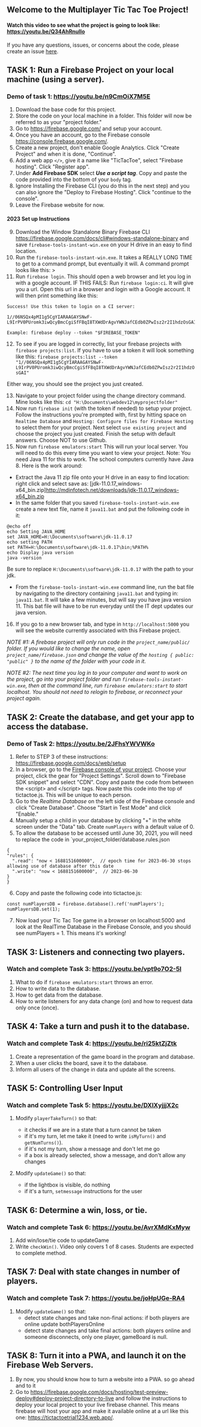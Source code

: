 ## Welcome to the Multiplayer Tic Tac Toe Project! 

#### Watch this video to see what the project is going to look like: <https://youtu.be/Q34AhRnuIIo> 

If you have any questions, issues, or concerns about the code, please create an issue [here](https://github.com/lwear/FirebaseTicTacToe/issues/new).

## TASK 1: Run a Firebase Project on your local machine (using a server).
### Demo of task 1: <https://youtu.be/n9CmOiX7M5E>
  1. Download the base code for this project. 
  2. Store the code on your local machine in a folder. This folder will now be referred to as your "project folder."
  3. Go to <https://firebase.google.com/> and setup your account.
  4. Once you have an account, go to the Firebase console <https://console.firebase.google.com/>.
  5. Create a new project, don't enable Google Analytics. Click "Create Project" and when it is done, "Continue".
  6. Add a web app `</>`, give it a name like "TicTacToe", select "Firebase hosting". Click "Register app".
  7. Under **Add Firebase SDK** select ***Use a script tag***. Copy and paste the code provided into the bottom of your `body` tag.
  8. Ignore Installing the Firebase CLI (you do this in the next step) and you can also ignore the "Deploy to Firebase Hosting". Click "continue to the console".
  8. Leave the Firebase website for now.
  
  #### 2023 Set up Instructions
  9. Download the Window Standalone Binary Firebase CLI <https://firebase.google.com/docs/cli#windows-standalone-binary> and save `firebase-tools-instant-win.exe` on your H drive in an easy to find location.
  10. Run the `firebase-tools-instant-win.exe`. It takes a REALLY LONG TIME to get to a command prompt, but eventually it will. A command prompt looks like this: >
  11. Run `firebase login`. This should open a web browser and let you log in with a google account. IF THIS FAILS: Run `firebase login:ci`. It will give you a url. Open this url in a browser and login with a Google account.  It will then print something like this:
  ```
  Success! Use this token to login on a CI server:

1//06NSQx4pMI1g5CgYIARAAGAYSNwF-L9IrPV0PUromk3iwQcyBmcCgiSfFBqI8TXWdDrAgvYWNJafCEdb0ZPwIsz2r2I1hdzOsGAI

Example: firebase deploy --token "$FIREBASE_TOKEN" 
```
  12. To see if you are logged in correctly, list your firebase projects with  `firebase projects:list`. If you have to use a token it will look something like this:
  `firebase projects:list --token "1//06NSQx4pMI1g5CgYIARAAGAYSNwF-L9IrPV0PUromk3iwQcyBmcCgiSfFBqI8TXWdDrAgvYWNJafCEdb0ZPwIsz2r2I1hdzOsGAI" `
  
  Either way, you should see the project you just created.
  
  13. Navigate to your project folder using the change directory command. Mine looks like this:  `cd "H:\Documents\webdev12\myprojectfolder" `
  14. Now run `firebase init` (with the token if needed)
  to setup your project. Follow the instructions you're prompted with, first by hitting space on `Realtime Database` and `Hosting: Configure files for Firebase Hosting` to select them for your project. Next select `use existing project` and choose the project you just created. Finish the setup with default answers. Choose NOT to use Github. 
  15.  Now run `firebase emulators:start` This will run your local server. You will need to do this every time you want to view your project.
  Note: You need Java 11 for this to work. The school computers currently have Java 8. Here is the work around:
   - Extract the Java 11 zip file onto your H drive in an easy to find location: right click and select save as: [jdk-11.0.17_windows-x64_bin.zip]<http://mdinfotech.net/downloads/jdk-11.0.17_windows-x64_bin.zip>
   - In the same folder that you saved `firebase-tools-instant-win.exe` create a new text file, name it `java11.bat` and put the following code in it:
```
@echo off
echo Setting JAVA_HOME
set JAVA_HOME=H:\Documents\software\jdk-11.0.17
echo setting PATH
set PATH=H:\Documents\software\jdk-11.0.17\bin;%PATH%
echo Display java version
java -version
```
   Be sure to replace `H:\Documents\software\jdk-11.0.17` with the path to your jdk.
   - From the  `firebase-tools-instant-win.exe` command line, run the bat file by navigating to the directory containing `java11.bat` and typing in: `java11.bat`. It  will take a few minutes, but will say you have java version 11. This bat file will have to be run everyday until the IT dept updates our java version.
  
  16. If you go to a new browser tab, and type in `http://localhost:5000` you will see the website currently associated with this Firebase project.
  
<!--  9. If not already done, install Node.js: On Windows, download and install [Node.js](https://nodejs.org/en/). 
  10. If not already done, install the Firebase Command Line Interface (CLI)- run Windows Powershell on your local machine, and install the Firebase CLI using `npm install -g firebase-tools` These instructions are modified from [npm instructions for Windows](https://firebase.google.com/docs/cli#windows-npm).  *You need a full path on the school computers. Mine looks like this: `& "C:\Program Files\nodejs\npm" install -g firebase-tools`
  11. In PowerShell, navigate to your project folder using the change directory command. Mine looks like this:  `cd "H:\Documents\webdev12\myprojectfolder"`
  12. Now run `firebase login` to sign into your Firebase account.  This will open a browser window and allow you to log in via the web. Allow firebase to access everything. *You need a full path on the school computers. Mine looks like this: `& "C:\Users\lwear\AppData\Roaming\npm\firebase" login`*
  13. To check you've logged in correctly, run `firebase projects:list` and you should see the project you just created. *You need a full path on the school computers. Mine looks like this: C:\Users\lwear\AppData\Roaming\npm\firebase projects:list.*
  14. Now run `firebase init` to setup your project. Follow the instructions you're prompted with, first by hitting space on `Database` and `Hosting` to select them for your project. Next select `use existing project` and choose the project you just created. Finish the setup with default answers. Choose NOT to use Github.   *You need a full path on the school computers. Mine looks like this: C:\Users\lwear\AppData\Roaming\npm\firebase init.*
  15. Now run `firebase emulators:start` This will run your local server. You will need to do this every time you want to view your project.  *You need a full path on the school computers. Mine looks like this: C:\Users\lwear\AppData\Roaming\npm\firebase emulators:start.*
  16. If you go to a new browser tab, and type in `http://localhost:5000` you will see the website currently associated with this Firebase project.
 -->
*NOTE #1: A firebase project will only run code in the `project_name/public/` folder. If you would like to change the name, open `project_name/firebase.json` and change the value of the `hosting { public: "public" }` to the name of the folder with your code in it.*

*NOTE #2: The next time you log in to your computer and want to work on the project, go into your project folder and run `firebase-tools-instant-win.exe`, then at the command line, run `firebase emulators:start` to start localhost.  You should not need to relogin to firebase, or reconnect your project again.*


<!--
*NOTE #2: The next time you log in to your computer and want to work on the project, go into your project folder and run "C:\Users\lwear\AppData\Roaming\npm\firebase emulators:start" to start localhost.  You do not need to relogin to firebase, or reconnect your project again.*
-->
## TASK 2: Create the database, and get your app to access the database.
### Demo of Task 2: <https://youtu.be/2JFhsYWVWKo>
<!--  1. To get your app to make use of Firebase, at the top of `<head>` in index.html, add the firebase library, and database library with these links 
  ```
    <script src="https://www.gstatic.com/firebasejs/8.3.2/firebase-app.js"></script>
    <script src="https://www.gstatic.com/firebasejs/8.3.2/firebase-database.js"></script>
  ```
    -->
  1. Refer to STEP 3 of these instructions: <https://firebase.google.com/docs/web/setup> 
  2. In a browser, go to the [Firebase console of your project](https://console.firebase.google.com/). Choose your project, click the gear for "Project Settings".  Scroll down to "Firebase SDK snippet" and select "CDN". Copy and paste the code from between the &lt;script> and &lt;/script> tags.  Now paste this code into the top of tictactoe.js. This will be unique to each person.
  3. Go to the *Realtime Database* on the left side of the Firebase console and click "Create Database". Choose "Start in Test Mode" and click "Enable." 
  4. Manually setup a child in your database by clicking "+" in the white screen under the "Data" tab.   Create `numPlayers` with a default value of 0. 
  5. To allow the database to be accessed until June 30, 2021, you will need to replace the code in `your_project_folder/database.rules.json
  ``` 
  {
  "rules": {
    ".read": "now < 1688151600000",  // epoch time for 2023-06-30 stops allowing use of database after this date
    ".write": "now < 1688151600000",  // 2023-06-30
  }
}
```
 6. Copy and paste the following code into tictactoe.js: 
```
const numPlayersDB = firebase.database().ref('numPlayers');
numPlayersDB.set(1);
```
 7. Now load your Tic Tac Toe game in a browser on localhost:5000 and look at the RealTime Database in the Firebase Console, and you should see numPlayers = 1. This means it's working!
 

## TASK 3: Listeners and connecting two players.
### Watch and complete Task 3: <https://youtu.be/vpt9o7O2-5I>
 1. What to do if `firebase emulators:start` throws an error.
 2. How to write data to the database.
 3. How to get data from the database.
 4. How to write listeners for any data change (on) and how to request data only once (once).
 
## TASK 4: Take a turn and push it to the database.
### Watch and complete Task 4: <https://youtu.be/ri25ktZjZtk>
 1. Create a representation of the game board in the program and database.
 2. When a user clicks the board, save it to the database.
 3. Inform all users of the change in data and update all the screens.

## TASK 5: Controlling User Input
### Watch and complete Task 5: <https://youtu.be/DXlXyjjjX2c>
 1. Modify `playerTakeTurn()` so that: 
    - it checks if we are in a state that a turn cannot be taken
    - if it's my turn, let me take it (need to write `isMyTurn()` and `getNumTurns()`).
    - if it's not my turn, show a message and don't let me go
    - if a box is already selected, show a message, and don't allow any changes
  
 2. Modify `updateGame()` so that:
    - if the lightbox is visible, do nothing
    - if it's a turn, `setmessage` instructions for the user
  
## TASK 6: Determine a win, loss, or tie.
### Watch and complete Task 6: <https://youtu.be/AvrXMdKxMyw> 
 1. Add win/lose/tie code to updateGame
 2. Write `checkWin()`. Video only covers 1 of 8 cases. Students are expected to complete method.

## TASK 7: Deal with state changes in number of players.
### Watch and complete Task 7: <https://youtu.be/joHpUGe-RA4> 
 1. Modify `updateGame()` so that:
    - detect state changes and take non-final actions: if both players are online update bothPlayersOnline
    - detect state changes and take final actions: both players online and someone disconnects, only one player, gameBoard is null.

## TASK 8: Turn it into a PWA, and launch it on the Firebase Web Servers.
 1. By now, you should know how to turn a website into a PWA. so go ahead and to it
 2. Go to <https://firebase.google.com/docs/hosting/test-preview-deploy#deploy-project-directory-to-live> and follow the instructions to deploy your local project to your live firebase channel.  This means firebase will host your app and make it available online at a url like this one: https://tictactoetrial1234.web.app/. 
